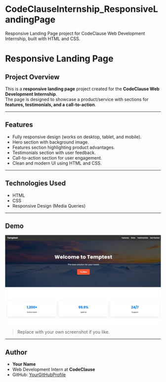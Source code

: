 # CodeClauseInternship_ResponsiveLandingPage
Responsive Landing Page project for CodeClause Web Development Internship, built with HTML and CSS.

# Responsive Landing Page

## Project Overview
This is a **responsive landing page** project created for the **CodeClause Web Development Internship**.  
The page is designed to showcase a product/service with sections for **features, testimonials, and a call-to-action**.

---

## Features
- Fully responsive design (works on desktop, tablet, and mobile).  
- Hero section with background image.  
- Features section highlighting product advantages.  
- Testimonials section with user feedback.  
- Call-to-action section for user engagement.  
- Clean and modern UI using HTML and CSS.

---

## Technologies Used
- HTML  
- CSS  
- Responsive Design (Media Queries)  

---

## Demo
![Landing Page Screenshot](images/hero-bg.jpg)  

> Replace with your own screenshot if you like.

---

## Author
- **Your Name**  
- Web Development Intern at **CodeClause**  
- GitHub: [YourGitHubProfile](https://github.com/yourusername)
